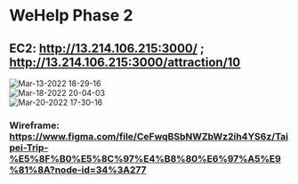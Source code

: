 # WeHelp Phase 2
## EC2: http://13.214.106.215:3000/ ; http://13.214.106.215:3000/attraction/10
![Mar-13-2022 18-29-16](https://user-images.githubusercontent.com/90204593/158055417-a60b63b1-19a9-45bf-8ba2-b5fff6ecc812.gif)<br/>
![Mar-18-2022 20-04-03](https://user-images.githubusercontent.com/90204593/158999932-e2ecf7c3-2a08-450f-80a8-8ea516e72431.gif)<br/>
![Mar-20-2022 17-30-16](https://user-images.githubusercontent.com/90204593/159156257-45aa19a4-da2a-4551-b745-6398d97cab99.gif)<br/>

### Wireframe: https://www.figma.com/file/CeFwqBSbNWZbWz2ih4YS6z/Taipei-Trip-%E5%8F%B0%E5%8C%97%E4%B8%80%E6%97%A5%E9%81%8A?node-id=34%3A277
